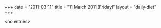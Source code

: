 +++
date = "2011-03-11"
title = "11 March 2011 (Friday)"
layout = "daily-diet"
+++


\<no entries\>
